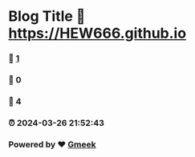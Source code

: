 # Blog Title :link: https://HEW666.github.io 
### :page_facing_up: [1](https://HEW666.github.io/tag.html) 
### :speech_balloon: 0 
### :hibiscus: 4 
### :alarm_clock: 2024-03-26 21:52:43 
### Powered by :heart: [Gmeek](https://github.com/Meekdai/Gmeek)
